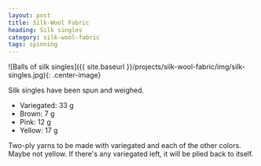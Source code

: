 ```yaml
---
layout: post
title: Silk-Wool Fabric
heading: Silk singles
category: silk-wool-fabric
tags: spinning
---
```

![Balls of silk singles]({{ site.baseurl }}/projects/silk-wool-fabric/img/silk-singles.jpg){: .center-image}

Silk singles have been spun and weighed.

- Variegated: 33 g
- Brown: 7 g
- Pink: 12 g
- Yellow: 17 g

Two-ply yarns to be made with variegated and each of the other colors. Maybe not yellow. If there's any variegated left, it will be plied back to itself.